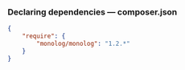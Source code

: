 <h3 class="text-transform-none">Declaring dependencies &mdash; composer.json</h3>

```json
{
    "require": {
        "monolog/monolog": "1.2.*"
    }
}
```
